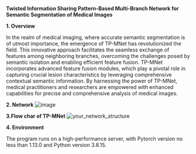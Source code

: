 
**Twisted Information Sharing Pattern-Based Multi-Branch Network for Semantic Segmentation of Medical Images**

**1. Overview**

In the realm of medical imaging, where accurate semantic segmentation is of utmost importance, the emergence of TP-MNet has revolutionized the field. This innovative approach facilitates the seamless exchange of features among neighboring branches, overcoming the challenges posed by semantic isolation and enabling efficient feature fusion. TP-MNet incorporates advanced feature fusion modules, which play a pivotal role in capturing crucial lesion characteristics by leveraging comprehensive contextual semantic information. By harnessing the power of TP-MNet, medical practitioners and researchers are empowered with enhanced capabilities for precise and comprehensive analysis of medical images.


**2. Network**
![image](https://github.com/YF-W/TP-MNet/assets/66008255/bb040db5-0461-4011-924f-d951dad672d3)


**3.Flow char of TP-MNet**
![your_network_structure](https://github.com/YF-W/TP-MNet/assets/66008255/7b6b6629-b53b-43c0-b1fc-96315c8af56b)


**4. Environment**

The program runs on a high-performance server, with Pytorch version no less than 1.13.0 and Python version 3.8.15.
